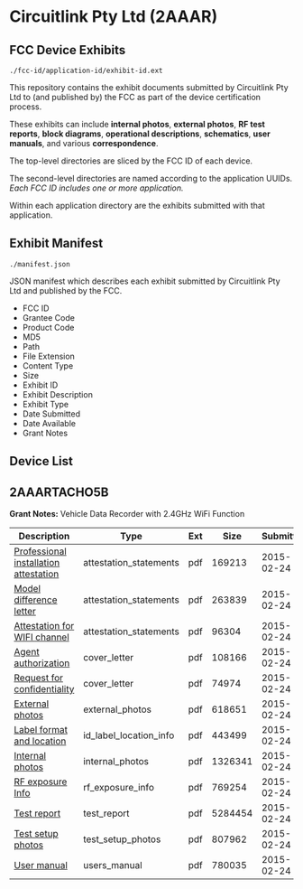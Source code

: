 # Circuitlink Pty Ltd (2AAAR)
## FCC Device Exhibits

```
./fcc-id/application-id/exhibit-id.ext
```

This repository contains the exhibit documents submitted by Circuitlink Pty Ltd to (and published by) the FCC as part of the device certification process.

These exhibits can include **internal photos**, **external photos**, **RF test reports**, **block diagrams**, **operational descriptions**, **schematics**, **user manuals**, and various **correspondence**.

The top-level directories are sliced by the FCC ID of each device.

The second-level directories are named according to the application UUIDs. *Each FCC ID includes one or more application.*

Within each application directory are the exhibits submitted with that application. 

## Exhibit Manifest

```
./manifest.json
```

JSON manifest which describes each exhibit submitted by Circuitlink Pty Ltd and published by the FCC.

- FCC ID
- Grantee Code
- Product Code
- MD5
- Path
- File Extension
- Content Type
- Size
- Exhibit ID
- Exhibit Description
- Exhibit Type
- Date Submitted
- Date Available
- Grant Notes

## Device List
## 2AAARTACHO5B
**Grant Notes:** Vehicle Data Recorder with 2.4GHz WiFi Function

| Description | Type | Ext | Size | Submitted | Available |
| ----------- | ---- | --- | ---- | --------- | --------- |
| [Professional installation attestation](2AAARTACHO5B/dce8c821932b8bd8c5c51250d56db50b/2539875.pdf) | attestation_statements | pdf | 169213 | 2015-02-24 | 2015-02-24 |
| [Model difference letter](2AAARTACHO5B/dce8c821932b8bd8c5c51250d56db50b/2539879.pdf) | attestation_statements | pdf | 263839 | 2015-02-24 | 2015-02-24 |
| [Attestation for WIFI channel](2AAARTACHO5B/dce8c821932b8bd8c5c51250d56db50b/2539880.pdf) | attestation_statements | pdf | 96304 | 2015-02-24 | 2015-02-24 |
| [Agent authorization](2AAARTACHO5B/dce8c821932b8bd8c5c51250d56db50b/2539877.pdf) | cover_letter | pdf | 108166 | 2015-02-24 | 2015-02-24 |
| [Request for confidentiality](2AAARTACHO5B/dce8c821932b8bd8c5c51250d56db50b/2539878.pdf) | cover_letter | pdf | 74974 | 2015-02-24 | 2015-02-24 |
| [External photos](2AAARTACHO5B/dce8c821932b8bd8c5c51250d56db50b/2539871.pdf) | external_photos | pdf | 618651 | 2015-02-24 | 2015-02-24 |
| [Label format and location](2AAARTACHO5B/dce8c821932b8bd8c5c51250d56db50b/2539873.pdf) | id_label_location_info | pdf | 443499 | 2015-02-24 | 2015-02-24 |
| [Internal photos](2AAARTACHO5B/dce8c821932b8bd8c5c51250d56db50b/2539872.pdf) | internal_photos | pdf | 1326341 | 2015-02-24 | 2015-02-24 |
| [RF exposure Info](2AAARTACHO5B/dce8c821932b8bd8c5c51250d56db50b/2539869.pdf) | rf_exposure_info | pdf | 769254 | 2015-02-24 | 2015-02-24 |
| [Test report](2AAARTACHO5B/dce8c821932b8bd8c5c51250d56db50b/2539870.pdf) | test_report | pdf | 5284454 | 2015-02-24 | 2015-02-24 |
| [Test setup photos](2AAARTACHO5B/dce8c821932b8bd8c5c51250d56db50b/2539874.pdf) | test_setup_photos | pdf | 807962 | 2015-02-24 | 2015-02-24 |
| [User manual](2AAARTACHO5B/dce8c821932b8bd8c5c51250d56db50b/2539876.pdf) | users_manual | pdf | 780035 | 2015-02-24 | 2015-02-24 |
